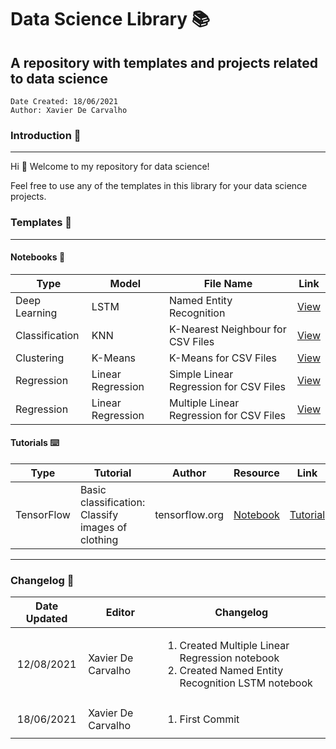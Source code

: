 # Data Science Library :books:
## A repository with templates and projects related to data science

```
Date Created: 18/06/2021
Author: Xavier De Carvalho
```

### Introduction :raising_hand:

---

Hi :wave:
Welcome to my repository for data science!

Feel free to use any of the templates in this library for your data science projects.

### Templates :bookmark_tabs:

---

#### Notebooks :notebook:

Type | Model | File Name | Link
---|---|---|---
Deep Learning | LSTM | Named Entity Recognition | [View](/python/notebooks/machine-learning/deep-learning/neural-networks/RNN/LSTM/named-entity-recognition.ipynb)
Classification | KNN | K-Nearest Neighbour for CSV Files | [View](/python/notebooks/machine-learning/classification/knn/k-nearest-neighbour-csv.ipynb "Go to file hosted on Github")
Clustering | K-Means | K-Means for CSV Files | [View](/python/notebooks/machine-learning/clustering/kmeans/kmeans-csv.ipynb "Go to file hosted on Github")
Regression | Linear Regression | Simple Linear Regression for CSV Files | [View](/python/notebooks/machine-learning/regression/simple-linear-regression-csv.ipynb "Go to file hosted on Github")
Regression | Linear Regression | Multiple Linear Regression for CSV Files | [View](/python/notebooks/machine-learning/regression/multiple-linear-regression-csv.ipynb)

#### Tutorials :keyboard:

Type | Tutorial | Author | Resource | Link
---|---|---|---|---
TensorFlow | Basic classification: Classify images of clothing | tensorflow.org | [Notebook](/python/notebooks/machine-learning/deep-learning/neural-networks/tensorflow/keras/tutorials/Image_Classifier_For_Clothing.ipynb) | [Tutorial](https://www.tensorflow.org/tutorials/keras/classification)

---

### Changelog :wrench:

Date Updated | Editor | Changelog
:---:|---|---
12/08/2021 | Xavier De Carvalho |  <ol><li>Created Multiple Linear Regression notebook</li><li>Created Named Entity Recognition LSTM notebook</li></ol>
18/06/2021 | Xavier De Carvalho | <ol><li>First Commit</li></ol>
